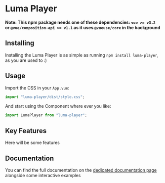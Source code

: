 # Luma Player

**Note: This npm package needs one of these dependencies: `vue >= v3.2` or `@vue/composition-api >= v1.1` as it
uses `@vueuse/core` in the background**

## Installing
Installing the Luma Player is as simple as running `npm install luma-player`, as you are used to :)


## Usage
Import the CSS in your `App.vue`:
```javascript
import "luma-player/dist/style.css";
```

And start using the Component where ever you like:
```javascript
import LumaPlayer from "luma-player";
```


## Key Features
Here will be some features

## Documentation
You can find the full documentation on the [dedicated documentation page](https://lumaplayer.lunaneko.de) alongside some
interactive examples

